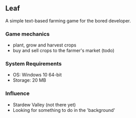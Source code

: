 Leaf
----
A simple text-based farming game for the bored developer.

### Game mechanics
- plant, grow and harvest crops
- buy and sell crops to the farmer's market (todo)

### System Requirements
- OS: Windows 10 64-bit
- Storage: 20 MB

### Influence
- Stardew Valley (not there yet)
- Looking for something to do in the 'background'
